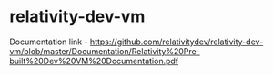 # relativity-dev-vm

Documentation link - https://github.com/relativitydev/relativity-dev-vm/blob/master/Documentation/Relativity%20Pre-built%20Dev%20VM%20Documentation.pdf



